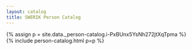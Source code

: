 ```yaml
---
layout: catalog
title: SWERIK Person Catalog
---
```

{% assign p = site.data._person-catalog.i-PxBUnx5YsNh272jtXqTpma %}
{% include person-catalog.html p=p %}

